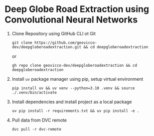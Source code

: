 # Deep Globe Road Extraction using Convolutional Neural Networks

1. Clone Repository using GitHub CLI ot Git
    ```{bash}
    git clone https://github.com/geovicco-dev/deepgloberoadextraction.git && cd deepgloberoadextraction
    ```
    or 
    ```{bash}
    gh repo clone geovicco-dev/deepgloberoadextraction && cd deepgloberoadextraction
    ```
2. Install `uv` package manager using pip, setup virtual environment
    ```{bash}
    pip install uv && uv venv --python=3.10 .venv && source ./.venv/bin/activate
    ```
3. Install dependencies and install project as a local package
    ```{bash}
    uv pip install -r requirements.txt && uv pip install -e .
    ```
4. Pull data from DVC remote
    ```{bash}
    dvc pull -r dvc-remote
    ```